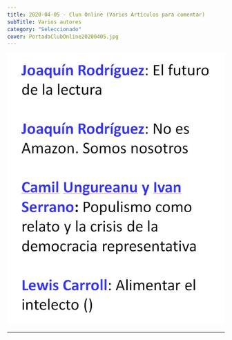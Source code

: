 ```yaml
---
title: 2020-04-05 - Clun Online (Varios Artículos para comentar)
subTitle: Varios autores
category: "Seleccionado"
cover: PortadaClubOnline20200405.jpg
---
```

!["Imagen no encontrada"](PortadaClubOnline20200405.jpg)
***
